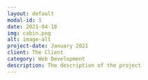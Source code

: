 ```yaml
---
layout: default
modal-id: 1
date: 2021-04-18
img: cabin.png
alt: image-alt
project-date: January 2021
client: The Client
category: Web Development
description: The description of the project
---
```

